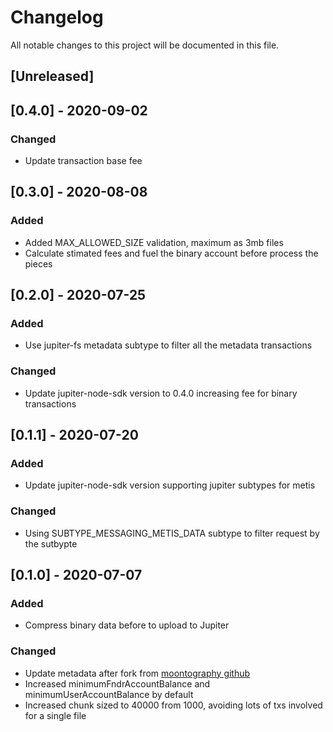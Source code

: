 # Changelog
All notable changes to this project will be documented in this file.

## [Unreleased]

## [0.4.0] - 2020-09-02
### Changed
- Update transaction base fee

## [0.3.0] - 2020-08-08
### Added
- Added MAX_ALLOWED_SIZE validation, maximum as 3mb files
- Calculate stimated fees and fuel the binary account before process the pieces

## [0.2.0] - 2020-07-25
### Added
- Use jupiter-fs metadata subtype to filter all the metadata transactions

### Changed
- Update jupiter-node-sdk version to 0.4.0 increasing fee for binary transactions

## [0.1.1] - 2020-07-20
### Added
- Update jupiter-node-sdk version supporting jupiter subtypes for metis

### Changed
- Using SUBTYPE_MESSAGING_METIS_DATA subtype to filter request by the sutbypte

## [0.1.0] - 2020-07-07
### Added
- Compress binary data before to upload to Jupiter


### Changed
- Update metadata after fork from [moontography github](https://github.com/moontography/jupiter-fs)
- Increased minimumFndrAccountBalance and minimumUserAccountBalance by default
- Increased chunk sized to 40000 from 1000, avoiding lots of txs involved for a single file
